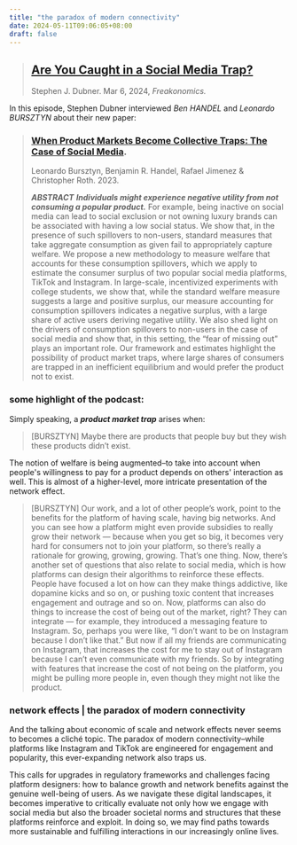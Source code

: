 ```yaml
---
title: "the paradox of modern connectivity"
date: 2024-05-11T09:06:05+08:00
draft: false
---
```


> ## [Are You Caught in a Social Media Trap?](https://freakonomics.com/podcast/are-you-caught-in-a-social-media-trap/)
>
>  Stephen J. Dubner. Mar 6, 2024, *Freakonomics.*

In this episode, Stephen Dubner interviewed *Ben HANDEL* and *Leonardo BURSZTYN* about their new paper:

> ### **[When Product Markets Become Collective Traps: The Case of Social Media](https://www.nber.org/papers/w31771)**. 
>
> Leonardo Bursztyn, Benjamin R. Handel, Rafael Jimenez & Christopher Roth. 2023.
>
> ***ABSTRACT*** ***Individuals might experience negative utility from not consuming a popular product.*** For example, being inactive on social media can lead to social exclusion or not owning luxury brands can be associated with having a low social status. We show that, in the presence of such spillovers to non-users, standard measures that take aggregate consumption as given fail to appropriately capture welfare. We propose a new methodology to measure welfare that accounts for these consumption spillovers, which we apply to estimate the consumer surplus of two popular social media platforms, TikTok and Instagram. In large-scale, incentivized experiments with college students, we show that, while the standard welfare measure suggests a large and positive surplus, our measure accounting for consumption spillovers indicates a negative surplus, with a large share of active users deriving negative utility. We also shed light on the drivers of consumption spillovers to non-users in the case of social media and show that, in this setting, the “fear of missing out” plays an important role. Our framework and estimates highlight the possibility of product market traps, where large shares of consumers are trapped in an inefficient equilibrium and would prefer the product not to exist.

### some highlight of the podcast:

Simply speaking, a ***product market trap*** arises when:

> [BURSZTYN] Maybe there are products that people buy but they wish these products didn’t exist.

The notion of welfare is being augmented–to take into account when people's willingness to pay for a product depends on others' interaction as well. This is almost of a higher-level, more intricate presentation of the network effect.

> [BURSZTYN] Our work, and a lot of other people’s work, point to the benefits for the platform of having scale, having big networks. And you can see how a platform might even provide subsidies to really grow their network — because when you get so big, it becomes very hard for consumers not to join your platform, so there’s really a rationale for growing, growing, growing. That’s one thing. Now, there’s another set of questions that also relate to social media, which is how platforms can design their algorithms to reinforce these effects. People have focused a lot on how can they make things addictive, like dopamine kicks and so on, or pushing toxic content that increases engagement and outrage and so on. Now, platforms can also do things to increase the cost of being out of the market, right? They can integrate — for example, they introduced a messaging feature to Instagram. So, perhaps you were like, “I don’t want to be on Instagram because I don’t like that.” But now if all my friends are communicating on Instagram, that increases the cost for me to stay out of Instagram because I can’t even communicate with my friends. So by integrating with features that increase the cost of not being on the platform, you might be pulling more people in, even though they might not like the product.

### network effects | the paradox of modern connectivity

And the talking about economic of scale and network effects never seems to becomes a cliché topic. The paradox of modern connectivity–while platforms like Instagram and TikTok are engineered for engagement and popularity, this ever-expanding network also traps us.

This calls for upgrades in regulatory frameworks and challenges facing platform designers: how to balance growth and network benefits against the genuine well-being of users. As we navigate these digital landscapes, it becomes imperative to critically evaluate not only how we engage with social media but also the broader societal norms and structures that these platforms reinforce and exploit. In doing so, we may find paths towards more sustainable and fulfilling interactions in our increasingly online lives.
